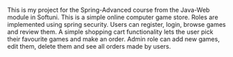 This is my project for the Spring-Advanced course from the Java-Web module in Softuni.
This is a simple online computer game store. 
Roles are implemented using spring security. Users can register, login, browse games and review them.
A simple shopping cart functionality lets the user pick their favourite games and make an order. 
Admin role can add new games, edit them, delete them and see all orders made by users.

